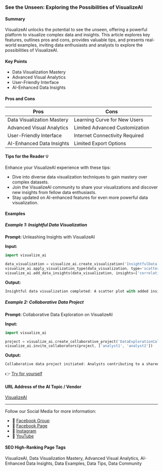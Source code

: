 ### See the Unseen: Exploring the Possibilities of VisualizeAI

#### Summary
VisualizeAI unlocks the potential to see the unseen, offering a powerful platform to visualize complex data and insights. This article explores key features, outlines pros and cons, provides valuable tips, and presents real-world examples, inviting data enthusiasts and analysts to explore the possibilities of VisualizeAI.

#### Key Points
- Data Visualization Mastery
- Advanced Visual Analytics
- User-Friendly Interface
- AI-Enhanced Data Insights

#### Pros and Cons

| Pros                              | Cons                              |
|-----------------------------------|-----------------------------------|
| Data Visualization Mastery        | Learning Curve for New Users      |
| Advanced Visual Analytics         | Limited Advanced Customization    |
| User-Friendly Interface           | Internet Connectivity Required   |
| AI-Enhanced Data Insights         | Limited Export Options            |

#### Tips for the Reader 💡
Enhance your VisualizeAI experience with these tips:
- Dive into diverse data visualization techniques to gain mastery over complex datasets.
- Join the VisualizeAI community to share your visualizations and discover new insights from fellow data enthusiasts.
- Stay updated on AI-enhanced features for even more powerful data visualization.

#### Examples

##### Example 1: Insightful Data Visualization
**Prompt:** Unleashing Insights with VisualizeAI

**Input:**
```dart
import visualize_ai

data_visualization = visualize_ai.create_visualization('InsightfulData')
visualize_ai.apply_visualization_type(data_visualization, type='scatter_plot')
visualize_ai.add_data_insights(data_visualization, insights=['correlation_analysis', 'outlier_detection'])
```

**Output:**
```dart
Insightful data visualization completed: A scatter plot with added insights from correlation analysis and outlier detection.
```

##### Example 2: Collaborative Data Project
**Prompt:** Collaborative Data Exploration on VisualizeAI

**Input:**
```dart
import visualize_ai

project = visualize_ai.create_collaborative_project('DataExplorationCollaboration')
visualize_ai.invite_collaborators(project, ['analyst1', 'analyst2'])
```

**Output:**
```dart
Collaborative data project initiated: Analysts contributing to a shared exploration of complex datasets.
```

👉 [Try for yourself](https://visualizeai.pro/)

#### URL Address of the AI Topic / Vendor
[VisualizeAI](https://visualizeai.pro/)

---

Follow our Social Media for more information:

- 📘 [Facebook Group](https://www.facebook.com/groups/trionxai)
- 📄 [Facebook Page](https://www.facebook.com/ai.trionxai)
- 📸 [Instagram](https://www.instagram.com/trionxai/)
- 🎥 [YouTube](https://www.youtube.com/@robotdocs/)

#### SEO High-Ranking Page Tags
VisualizeAI, Data Visualization Mastery, Advanced Visual Analytics, AI-Enhanced Data Insights, Data Examples, Data Tips, Data Community